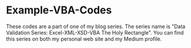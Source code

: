 # Example-VBA-Codes
These codes are a part of one of my blog series. The series name is "Data Validation Series: Excel-XML-XSD-VBA The Holy Rectangle". You can find this series on both my personal web site and my Medium profile.

